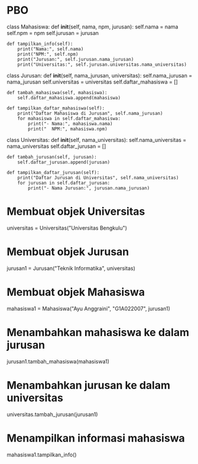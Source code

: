 # PBO
class Mahasiswa:
    def __init__(self, nama, npm, jurusan):
        self.nama = nama
        self.npm = npm
        self.jurusan = jurusan

    def tampilkan_info(self):
        print("Nama:", self.nama)
        print("NPM:", self.npm)
        print("Jurusan:", self.jurusan.nama_jurusan)
        print("Universitas:", self.jurusan.universitas.nama_universitas)


class Jurusan:
    def __init__(self, nama_jurusan, universitas):
        self.nama_jurusan = nama_jurusan
        self.universitas = universitas
        self.daftar_mahasiswa = []

    def tambah_mahasiswa(self, mahasiswa):
        self.daftar_mahasiswa.append(mahasiswa)

    def tampilkan_daftar_mahasiswa(self):
        print("Daftar Mahasiswa di Jurusan", self.nama_jurusan)
        for mahasiswa in self.daftar_mahasiswa:
            print("- Nama:", mahasiswa.nama)
            print("  NPM:", mahasiswa.npm)


class Universitas:
    def __init__(self, nama_universitas):
        self.nama_universitas = nama_universitas
        self.daftar_jurusan = []

    def tambah_jurusan(self, jurusan):
        self.daftar_jurusan.append(jurusan)

    def tampilkan_daftar_jurusan(self):
        print("Daftar Jurusan di Universitas", self.nama_universitas)
        for jurusan in self.daftar_jurusan:
            print("- Nama Jurusan:", jurusan.nama_jurusan)


# Membuat objek Universitas
universitas = Universitas("Universitas Bengkulu")

# Membuat objek Jurusan
jurusan1 = Jurusan("Teknik Informatika", universitas)

# Membuat objek Mahasiswa
mahasiswa1 = Mahasiswa("Ayu Anggraini", "G1A022007", jurusan1)

# Menambahkan mahasiswa ke dalam jurusan
jurusan1.tambah_mahasiswa(mahasiswa1)

# Menambahkan jurusan ke dalam universitas
universitas.tambah_jurusan(jurusan1)

# Menampilkan informasi mahasiswa
mahasiswa1.tampilkan_info()
